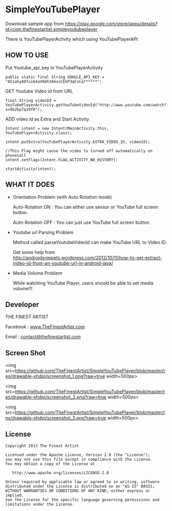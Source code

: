 SimpleYouTubePlayer
===================

Download sample app from https://play.google.com/store/apps/details?id=com.thefinestartist.simpleyoutubeplayer

There is YouTubePlayerActivity which using YouTubePlayerAPI

HOW TO USE
----------------

Put Youtube_api_key in YouTubePlayerActivity

    public static final String GOOGLE_API_KEY = "AIzaSyAOfxiG4aV66h3XmssCEkP3qCvCq******";

GET Youtube Video id from URL
    
    final String videoId = YouTubePlayerActivity.getYouTubeVideoId("http://www.youtube.com/watch?v=9bZkp7q19f0"); 
        
ADD video id as Extra and Start Activity
    
    Intent intent = new Intent(MainActivity.this, YouTubePlayerActivity.class);
    
    intent.putExtra(YouTubePlayerActivity.EXTRA_VIDEO_ID, videoId);
    
    //This Flag might cause the video to turned off automatically on phonecall
    intent.setFlags(Intent.FLAG_ACTIVITY_NO_HISTORY); 
    
    startActivity(intent);

WHAT IT DOES
----------------


* Orientation Problem (with Auto Rotation mode)

    Auto-Rotation ON : You can either use sensor or YouTube full screen button.

    Auto-Rotation OFF : You can just use YouTube full screen button.


* Youtube url Parsing Problem

    Method called parseYoutubeVideoId can make YouTube URL to Video ID.
    
    Get some help from http://androidsnippets.wordpress.com/2012/10/11/how-to-get-extract-video-id-from-an-youtube-url-in-android-java/


* Media Volume Problem

    While watching YouTube Player, users should be able to set media volume!!!
    
    
    
Developer
----------------
THE FINEST ARTIST

Facebook : www.TheFinestArtist.com

Email : contact@thefinestartist.com



Screen Shot
----------------
<img src=https://github.com/TheFinestArtist/SimpleYouTubePlayer/blob/master/res/drawable-xhdpi/screenshot_1.png?raw=true width=500px>


<img src=https://github.com/TheFinestArtist/SimpleYouTubePlayer/blob/master/res/drawable-xhdpi/screenshot_2.png?raw=true width=500px>


<img src=https://github.com/TheFinestArtist/SimpleYouTubePlayer/blob/master/res/drawable-xhdpi/screenshot_3.png?raw=true width=500px>

## License

    Copyright 2013 The Finest Artist

    Licensed under the Apache License, Version 2.0 (the "License");
    you may not use this file except in compliance with the License.
    You may obtain a copy of the License at

       http://www.apache.org/licenses/LICENSE-2.0

    Unless required by applicable law or agreed to in writing, software
    distributed under the License is distributed on an "AS IS" BASIS,
    WITHOUT WARRANTIES OR CONDITIONS OF ANY KIND, either express or implied.
    See the License for the specific language governing permissions and
    limitations under the License.
